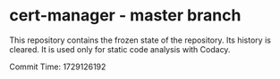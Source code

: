 # cert-manager - master branch

This repository contains the frozen state of the repository.
Its history is cleared. It is used only for static code
analysis with Codacy.

Commit Time: 1729126192